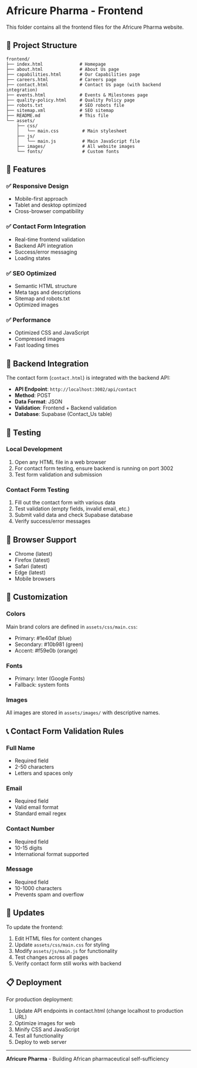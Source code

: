 # Africure Pharma - Frontend

This folder contains all the frontend files for the Africure Pharma website.

## 📁 Project Structure

```
frontend/
├── index.html              # Homepage
├── about.html              # About Us page
├── capabilities.html       # Our Capabilities page
├── careers.html            # Careers page
├── contact.html            # Contact Us page (with backend integration)
├── events.html             # Events & Milestones page
├── quality-policy.html     # Quality Policy page
├── robots.txt              # SEO robots file
├── sitemap.xml             # SEO sitemap
├── README.md               # This file
└── assets/
    ├── css/
    │   └── main.css         # Main stylesheet
    ├── js/
    │   └── main.js          # Main JavaScript file
    ├── images/              # All website images
    └── fonts/               # Custom fonts

```

## 🚀 Features

### ✅ Responsive Design
- Mobile-first approach
- Tablet and desktop optimized
- Cross-browser compatibility

### ✅ Contact Form Integration
- Real-time frontend validation
- Backend API integration
- Success/error messaging
- Loading states

### ✅ SEO Optimized
- Semantic HTML structure
- Meta tags and descriptions
- Sitemap and robots.txt
- Optimized images

### ✅ Performance
- Optimized CSS and JavaScript
- Compressed images
- Fast loading times

## 🔧 Backend Integration

The contact form (`contact.html`) is integrated with the backend API:

- **API Endpoint**: `http://localhost:3002/api/contact`
- **Method**: POST
- **Data Format**: JSON
- **Validation**: Frontend + Backend validation
- **Database**: Supabase (Contact_Us table)

## 🧪 Testing

### Local Development
1. Open any HTML file in a web browser
2. For contact form testing, ensure backend is running on port 3002
3. Test form validation and submission

### Contact Form Testing
1. Fill out the contact form with various data
2. Test validation (empty fields, invalid email, etc.)
3. Submit valid data and check Supabase database
4. Verify success/error messages

## 📱 Browser Support

- Chrome (latest)
- Firefox (latest)
- Safari (latest)
- Edge (latest)
- Mobile browsers

## 🎨 Customization

### Colors
Main brand colors are defined in `assets/css/main.css`:
- Primary: #1e40af (blue)
- Secondary: #10b981 (green)
- Accent: #f59e0b (orange)

### Fonts
- Primary: Inter (Google Fonts)
- Fallback: system fonts

### Images
All images are stored in `assets/images/` with descriptive names.

## 📞 Contact Form Validation Rules

### Full Name
- Required field
- 2-50 characters
- Letters and spaces only

### Email
- Required field
- Valid email format
- Standard email regex

### Contact Number
- Required field
- 10-15 digits
- International format supported

### Message
- Required field
- 10-1000 characters
- Prevents spam and overflow

## 🔄 Updates

To update the frontend:
1. Edit HTML files for content changes
2. Update `assets/css/main.css` for styling
3. Modify `assets/js/main.js` for functionality
4. Test changes across all pages
5. Verify contact form still works with backend

## 📋 Deployment

For production deployment:
1. Update API endpoints in contact.html (change localhost to production URL)
2. Optimize images for web
3. Minify CSS and JavaScript
4. Test all functionality
5. Deploy to web server

---

**Africure Pharma** - Building African pharmaceutical self-sufficiency
